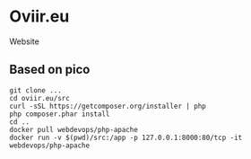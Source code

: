 # Oviir.eu

Website

## Based on pico

```
git clone ...
cd oviir.eu/src
curl -sSL https://getcomposer.org/installer | php
php composer.phar install
cd ..
docker pull webdevops/php-apache
docker run -v $(pwd)/src:/app -p 127.0.0.1:8000:80/tcp -it webdevops/php-apache
```
